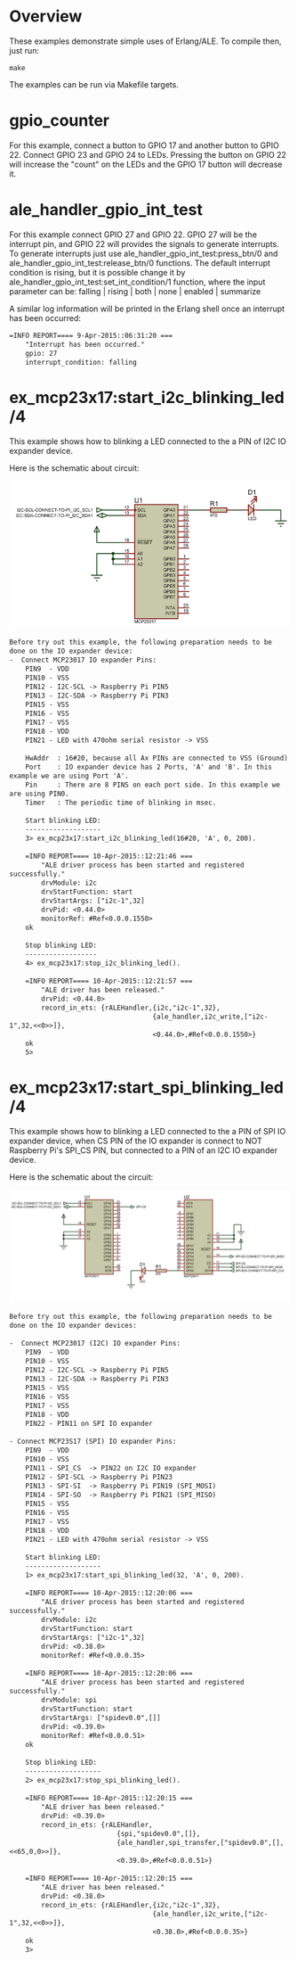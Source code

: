 # Overview

These examples demonstrate simple uses of Erlang/ALE. To compile then, just
run:

    make

The examples can be run via Makefile targets.

# gpio_counter

For this example, connect a button to GPIO 17 and another button to GPIO 22.
Connect GPIO 23 and GPIO 24 to LEDs. Pressing the button on GPIO 22 will increase
the "count" on the LEDs and the GPIO 17 button will decrease it.

# ale_handler_gpio_int_test

For this example connect GPIO 27 and GPIO 22. GPIO 27 will be the interrupt pin,
and GPIO 22 will provides the signals to generate interrupts. To generate interrupts
just use ale_handler_gpio_int_test:press_btn/0 and ale_handler_gpio_int_test:release_btn/0
functions. The default interrupt condition is rising, but it is possible change it by
ale_handler_gpio_int_test:set_int_condition/1 function, where the input parameter can be:
falling | rising | both | none | enabled | summarize

A similar log information will be printed in the Erlang shell once an interrupt has been occurred:

	=INFO REPORT==== 9-Apr-2015::06:31:20 ===
		"Interrupt has been occurred."
		gpio: 27
		interrupt_condition: falling

# ex_mcp23x17:start_i2c_blinking_led/4

This example shows how to blinking a LED connected to the a PIN of I2C IO expander device.

Here is the schematic about circuit:

![I2C LED BLINKING schematic](../doc/images/schematic-ex_start_i2c_blinking_led.png)

	Before try out this example, the following preparation needs to be done on the IO expander device:
	-  Connect MCP23017 IO expander Pins:
		PIN9  - VDD
		PIN10 - VSS
		PIN12 - I2C-SCL -> Raspberry Pi PIN5
		PIN13 - I2C-SDA -> Raspberry Pi PIN3
		PIN15 - VSS
		PIN16 - VSS
		PIN17 - VSS
		PIN18 - VDD
		PIN21 - LED with 470ohm serial resistor -> VSS
		
		HwAddr	: 16#20, because all Ax PINs are connected to VSS (Ground)
		Port	: IO expander device has 2 Ports, 'A' and 'B'. In this example we are using Port 'A'.
		Pin		: There are 8 PINS on each port side. In this example we are using PIN0.
		Timer	: The periodic time of blinking in msec.
		
		Start blinking LED:
		-------------------
		3> ex_mcp23x17:start_i2c_blinking_led(16#20, 'A', 0, 200).
		
		=INFO REPORT==== 10-Apr-2015::12:21:46 ===
		    "ALE driver process has been started and registered successfully."
		    drvModule: i2c
		    drvStartFunction: start
		    drvStartArgs: ["i2c-1",32]
		    drvPid: <0.44.0>
		    monitorRef: #Ref<0.0.0.1550>
		ok
		
		Stop blinking LED:
		------------------
		4> ex_mcp23x17:stop_i2c_blinking_led().
		
		=INFO REPORT==== 10-Apr-2015::12:21:57 ===
		    "ALE driver has been released."
		    drvPid: <0.44.0>
		    record_in_ets: {rALEHandler,{i2c,"i2c-1",32},
		                                {ale_handler,i2c_write,["i2c-1",32,<<0>>]},
		                                <0.44.0>,#Ref<0.0.0.1550>}
		ok
		5>

# ex_mcp23x17:start_spi_blinking_led/4

This example shows how to blinking a LED connected to the a PIN of SPI IO expander device, when CS PIN of the IO expander is connect to NOT Raspberry Pi's SPI_CS PIN, but connected to a PIN of an I2C IO expander device.

Here is the schematic about the circuit:

![SPI LED BLINKING schematic](../doc/images/schematic-ex_start_spi_blinking_led.png)

	Before try out this example, the following preparation needs to be done on the IO expander devices:
	
	-  Connect MCP23017 (I2C) IO expander Pins:
		PIN9  - VDD
		PIN10 - VSS
		PIN12 - I2C-SCL -> Raspberry Pi PIN5
		PIN13 - I2C-SDA -> Raspberry Pi PIN3
		PIN15 - VSS
		PIN16 - VSS
		PIN17 - VSS
		PIN18 - VDD
		PIN22 - PIN11 on SPI IO expander
		
	- Connect MCP23S17 (SPI) IO expander Pins:
		PIN9  - VDD
		PIN10 - VSS
		PIN11 - SPI_CS  -> PIN22 on I2C IO expander
		PIN12 - SPI-SCL -> Raspberry Pi PIN23
		PIN13 - SPI-SI  -> Raspberry Pi PIN19 (SPI_MOSI)
		PIN14 - SPI-SO  -> Raspberry Pi PIN21 (SPI_MISO)
		PIN15 - VSS
		PIN16 - VSS
		PIN17 - VSS
		PIN18 - VDD
		PIN21 - LED with 470ohm serial resistor -> VSS
		
		Start blinking LED:
		-------------------
		1> ex_mcp23x17:start_spi_blinking_led(32, 'A', 0, 200).
		
		=INFO REPORT==== 10-Apr-2015::12:20:06 ===
		    "ALE driver process has been started and registered successfully."
		    drvModule: i2c
		    drvStartFunction: start
		    drvStartArgs: ["i2c-1",32]
		    drvPid: <0.38.0>
		    monitorRef: #Ref<0.0.0.35>
		
		=INFO REPORT==== 10-Apr-2015::12:20:06 ===
		    "ALE driver process has been started and registered successfully."
		    drvModule: spi
		    drvStartFunction: start
		    drvStartArgs: ["spidev0.0",[]]
		    drvPid: <0.39.0>
		    monitorRef: #Ref<0.0.0.51>
		ok
		
		Stop blinking LED:
		-------------------
		2> ex_mcp23x17:stop_spi_blinking_led().
		
		=INFO REPORT==== 10-Apr-2015::12:20:15 ===
		    "ALE driver has been released."
		    drvPid: <0.39.0>
		    record_in_ets: {rALEHandler,
		                       {spi,"spidev0.0",[]},
		                       {ale_handler,spi_transfer,["spidev0.0",[],<<65,0,0>>]},
		                       <0.39.0>,#Ref<0.0.0.51>}
		
		=INFO REPORT==== 10-Apr-2015::12:20:15 ===
		    "ALE driver has been released."
		    drvPid: <0.38.0>
		    record_in_ets: {rALEHandler,{i2c,"i2c-1",32},
		                                {ale_handler,i2c_write,["i2c-1",32,<<0>>]},
		                                <0.38.0>,#Ref<0.0.0.35>}
		ok
		3>

